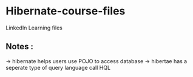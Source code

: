 # Hibernate-course-files
LinkedIn Learning files

## Notes :

-> hibernate helps users use POJO to access database 
-> hibertae has a seperate type of query language call HQL
